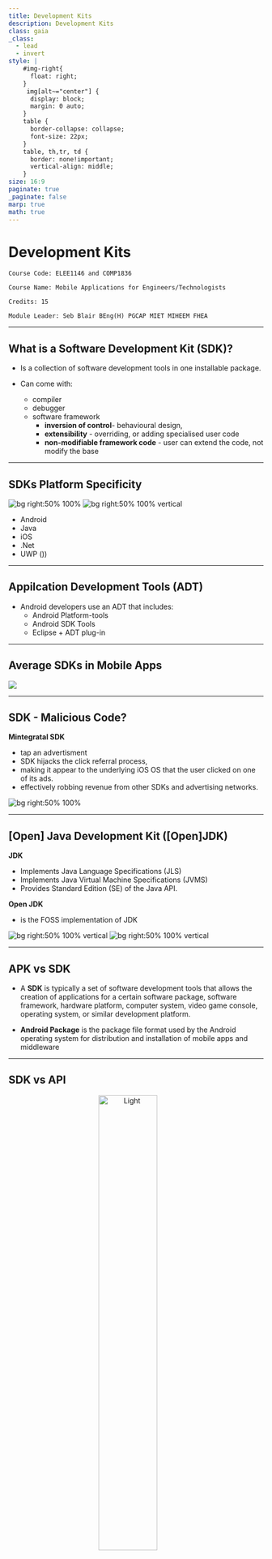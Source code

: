 ```yaml
---
title: Development Kits
description: Development Kits
class: gaia
_class:
  - lead
  - invert
style: |
    #img-right{
      float: right;
    }
     img[alt~="center"] {
      display: block;
      margin: 0 auto;
    }
    table {
      border-collapse: collapse;
      font-size: 22px;
    }
    table, th,tr, td {
      border: none!important;
      vertical-align: middle;
    }
size: 16:9
paginate: true
_paginate: false
marp: true
math: true
---
```


# Development Kits

    Course Code: ELEE1146 and COMP1836

    Course Name: Mobile Applications for Engineers/Technologists

    Credits: 15

    Module Leader: Seb Blair BEng(H) PGCAP MIET MIHEEM FHEA

---

## What is a Software Development Kit (SDK)?

- Is a collection of software development tools in one installable package.

- Can come with:
  - compiler
  - debugger
  - software framework
    - **inversion of control**- behavioural design,
    - **extensibility** - overriding, or adding specialised user code
    - **non-modifiable framework code** - user can extend the code, not modify the base
  
---


## SDKs Platform Specificity 

![bg right:50% 100%](https://sp-ao.shortpixel.ai/client/to_auto,q_glossy,ret_img,w_768/https://adimorahblog.com/wp-content/uploads/2022/08/imgonline-com-ua-Resize-B84sKXCLYd-768x448.jpg) 
![bg right:50% 100% vertical](https://www.tutorialsteacher.com/Content/images/core/install-vs2019.PNG)


- Android
- Java
- iOS
- .Net
- UWP ())

<!--
 Universal Windows Plaform
-->

---


## Appilcation Development Tools (ADT)

- Android developers use an ADT that includes:
  - Android Platform-tools
  - Android SDK Tools
  - Eclipse + ADT plug-in

---


## Average SDKs in Mobile Apps

![](https://assets-global.website-files.com/5ee715da7b6fbc3bf68c6bfe/61e005f615a0214b8a8470d9_how-social-sdks-revolutionize-app-development-for-software-teams-1.jpg)

---

## SDK - Malicious Code?
**Mintegratal SDK**

- tap an advertisment  
- SDK hijacks the click referral process, 
- making it appear to the underlying iOS OS that the user clicked on one of its ads.
- effectively robbing revenue from other SDKs and advertising networks.

![bg right:50% 100%](https://www.zdnet.com/a/img/resize/441b5d42569a00aad5979f3e5a60477a6c22799a/2020/08/24/b6e74a91-0d9d-465c-95b0-180c0ed07589/mintegral-sdk.png?auto=webp&width=1280)


<!--

can violate users' data privacy, damage app performance, 
or even cause apps to be banned from Google Play or the App Store

-->

--- 

## [Open] Java Development Kit ([Open]JDK)

**JDK**
- Implements Java Language Specifications (JLS)
- Implements Java Virtual Machine Specifications (JVMS)
- Provides Standard Edition (SE) of the Java API.

**Open JDK**

- is the FOSS implementation of JDK

![bg right:50% 100% vertical](https://windows-cdn.softpedia.com/screenshots/Sun-Java-JDK_1.jpg)
![bg right:50% 100% vertical](https://upload.wikimedia.org/wikipedia/commons/thumb/1/18/OpenJDK_logo.svg/300px-OpenJDK_logo.svg.png)


---
## APK vs SDK

- A **SDK** is typically a set of software development tools that allows the creation of applications for a certain software package, software framework, hardware platform, computer system, video game console, operating system, or similar development platform.

- **Android Package** is the package file format used by the Android operating system for distribution and installation of mobile apps and middleware

---

## SDK vs API

<p align="center">
  <img alt="Light" src="https://miro.medium.com/v2/resize:fit:720/0*7p6SKeXy_eDjh4uT" width="48%">
&nbsp; &nbsp; &nbsp; &nbsp;
  <img alt="Dark" src="https://miro.medium.com/v2/resize:fit:720/format:webp/1*bjQLLYpzN7VK8_6SxOHD0Q.jpeg" width="45%">
</p>

---

## Native Development Kit (NDK)

 - Android has an NDK
 - Uses GCC compiler, as code base is in C/C++
 - To execute code directly through the core OS
 - Normally done via Virtual machine or interpreter

![bg right:50% 80%](https://discoversdkcdn.azureedge.net/runtimecontent/companyfiles/5997/3236/thumbnail.png?v131180657035340794)

---

## Driver Development Kits (DDK)

- Used for developing drivers

![bg right:50% 100%](https://www.usefullcode.net/2006/12/02/ddk01-thumb.gif)
![bg right:50% 80% vertical](https://resources.infosecinstitute.com/wp-content/uploads/040813_1645_WritingaWin7.png)

---

## Developing,Maintaining and Releasing SDKs 

![bg right:30% 100%](https://miro.medium.com/v2/resize:fit:720/0*lh-qVjpSpQtrsGqz)


1. **Initial Creation and ramp-up time**
   -  you will have to build a CI/CD pipeline end-to-end
   -  will take some time to build and get right.

2. **Ongoing maintenance and development**
    - Fixing bugs, improvements, new features

3. **Release management**
   - You have track each change... 5 different lanuages, 10 updates... 50 versions of SDK
<!--
1.
   -  generating or writing the code, 
   -  triggering tests, updating 
   -  the documentation for each language and releasing the SDK.

1.  
  
   - mid-sized startups (~100 employees) may have a team of 3–5 on SDKs
   - Fortune 500 companies, you might find a group of 10–20 engineers
-->